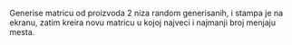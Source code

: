 Generise matricu od proizvoda 2 niza random generisanih, i stampa je na ekranu,
zatim kreira novu matricu u kojoj najveci i najmanji broj menjaju mesta.
